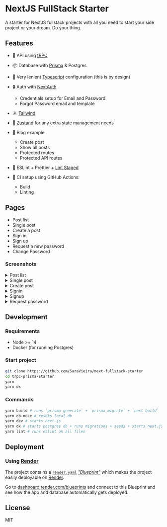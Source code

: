 # NextJS FullStack Starter

A starter for NextJS fullstack projects with all you need to start your side project or your dream. Do your thing.

## Features

- 📡 API using [tRPC](https://trpc.io)
- 📦 Database with [Prisma](https://www.prisma.io/) & Postgres

- 👾 Very lenient [Typescript](https://www.typescriptlang.org/) configuration (this is by design)
- 🔒 Auth with [NextAuth](https://next-auth.js.org/)
  - Credentials setup for Email and Password
  - Forgot Password email and template
- ☀️ [Tailwind](https://tailwindcss.com/)
- 🐻 [Zustand](https://github.com/pmndrs/zustand) for any extra state management needs
- 📰 Blog example
  - Create post
  - Show all posts
  - Protected routes
  - Protected API routes
- 🎨 ESLint + Prettier + [Lint Staged](https://github.com/okonet/lint-staged)
- 💚 CI setup using GitHub Actions:
  - Build
  - Linting

## Pages

- Post list
- Single post
- Create a post
- Sign in
- Sign up
- Request a new password
- Change Password

### Screenshots

<details>
<summary>Post list</summary>
<img src="/docs/list.png" alt="post list" />
</details>
<details>
<summary>Single post</summary>
<img src="/docs/single-post.png" alt="single post" />
</details>
<details>
<summary>Create post</summary>
<img src="/docs/create-post.png" alt="create post" />
</details>
<details>
<summary>Signin</summary>
<img src="/docs/sign-in.png" alt="signin" />
</details>
<details>
<summary>Signup</summary>
<img src="/docs/sign-up.png" alt="signup" />
</details>
<details>
<summary>Request password</summary>
<img src="/docs/request-password.png" alt="request password" />
</details>

## Development

### Requirements

- Node >= 14
- Docker (for running Postgres)

### Start project

```bash
git clone https://github.com/SaraVieira/next-fullstack-starter
cd trpc-prisma-starter
yarn
yarn dx

```

### Commands

```bash
yarn build # runs `prisma generate` + `prisma migrate` + `next build`
yarn db-nuke # resets local db
yarn dev # starts next.js
yarn dx # starts postgres db + runs migrations + seeds + starts next.js
yarn lint # runs eslint on all files
```

## Deployment

### Using [Render](https://render.com/)

The project contains a [`render.yaml`](./render.yaml) [_"Blueprint"_](https://render.com/docs/blueprint-spec) which makes the project easily deployable on [Render](https://render.com/).

Go to [dashboard.render.com/blueprints](https://dashboard.render.com/blueprints) and connect to this Blueprint and see how the app and database automatically gets deployed.

## License

MIT
